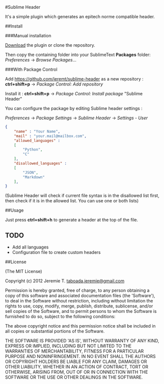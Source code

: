 #Sublime Header

It's a simple plugin which generates an epitech norme compatible header.

##Install

###Manual installation

[Download](https://github.com/jeremt/header/archive/master.zip) the plugin or clone the repository.

Then copy the containing folder into your SublimeText __Packages__ folder: _Preferences_ -> _Browse Packages_...

###With Package Control

Add https://github.com/jeremt/sublime-header as a new repository :
    __ctrl+shift+p__ -> _Package Control: Add repository_

Install it :
    __ctrl+shift+p__ -> _Package Control: Install package_
    "Sublime Header"

You can configure the package by editing Sublime header settings :

_Preferences_ -> _Package Settings_ -> _Sublime Header_ -> _Settings - User_

````json
{
    "name" : "Your Name",
    "mail" : "your.mail@mailbox.com",
    "allowed_languages" :
    [
        "Python",
        "C"
    ],
    "disallowed_languages" :
    [
        "JSON",
        "Markdown"
    ],
}
````

(Sublime Header will check if current file syntax is in the disallowed list first, then check if it is in the allowed list. You can use one or both lists)


##Usage

Just press __ctrl+shift+h__ to generate a header at the top of the file.


## TODO
- Add all languages
- Configuration file to create custom headers

##License

(The MIT License)

Copyright (c) 2012 Jeremie T. taboada.jeremie@gmail.com

Permission is hereby granted, free of charge, to any person obtaining
a copy of this software and associated documentation files (the
'Software'), to deal in the Software without restriction, including
without limitation the rights to use, copy, modify, merge, publish,
distribute, sublicense, and/or sell copies of the Software, and to
permit persons to whom the Software is furnished to do so, subject to
the following conditions:

The above copyright notice and this permission notice shall be
included in all copies or substantial portions of the Software.

THE SOFTWARE IS PROVIDED 'AS IS', WITHOUT WARRANTY OF ANY KIND,
EXPRESS OR IMPLIED, INCLUDING BUT NOT LIMITED TO THE WARRANTIES OF
MERCHANTABILITY, FITNESS FOR A PARTICULAR PURPOSE AND NONINFRINGEMENT.
IN NO EVENT SHALL THE AUTHORS OR COPYRIGHT HOLDERS BE LIABLE FOR ANY
CLAIM, DAMAGES OR OTHER LIABILITY, WHETHER IN AN ACTION OF CONTRACT,
TORT OR OTHERWISE, ARISING FROM, OUT OF OR IN CONNECTION WITH THE
SOFTWARE OR THE USE OR OTHER DEALINGS IN THE SOFTWARE.
